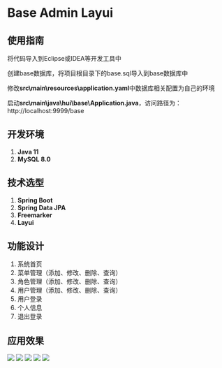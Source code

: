 # Base Admin Layui

## 使用指南
将代码导入到Eclipse或IDEA等开发工具中

创建base数据库，将项目根目录下的base.sql导入到base数据库中

修改**src\main\resources\application.yaml**中数据库相关配置为自己的环境

启动**src\main\java\hui\base\Application.java**，访问路径为：http://localhost:9999/base


## 开发环境
1. **Java 11**
2. **MySQL 8.0**

## 技术选型
1. **Spring Boot**
2. **Spring Data JPA**
3. **Freemarker**
4. **Layui**

## 功能设计

1. 系统首页
2. 菜单管理（添加、修改、删除、查询）
3. 角色管理（添加、修改、删除、查询）
4. 用户管理（添加、修改、删除、查询）
5. 用户登录
6. 个人信息
7. 退出登录

## 应用效果
![](http://qxeyofswf.hb-bkt.clouddn.com/1%E7%99%BB%E5%BD%95.png)
![](http://qxeyofswf.hb-bkt.clouddn.com/2%E9%A6%96%E9%A1%B5.png)
![](http://qxeyofswf.hb-bkt.clouddn.com/3%E8%8F%9C%E5%8D%95%E7%AE%A1%E7%90%86.png)
![](http://qxeyofswf.hb-bkt.clouddn.com/4%E8%A7%92%E8%89%B2%E7%AE%A1%E7%90%86.png)
![](http://qxeyofswf.hb-bkt.clouddn.com/5%E7%94%A8%E6%88%B7%E7%AE%A1%E7%90%86.png)